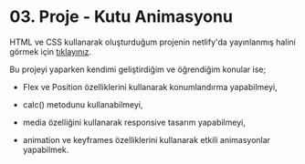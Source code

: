 # 03. Proje - Kutu Animasyonu

HTML ve CSS kullanarak oluşturduğum projenin netlify'da yayınlanmış halini görmek için [tıklayınız](https://kutu-animasyonu.netlify.app/).

Bu projeyi yaparken kendimi geliştirdiğim ve öğrendiğim konular ise;

* Flex ve Position özelliklerini kullanarak konumlandırma yapabilmeyi,

* calc() metodunu kullanabilmeyi,

* media özelliğini kullanarak responsive tasarım yapabilmeyi,

* animation ve keyframes özelliklerini kullanarak etkili animasyonlar yapabilmek.